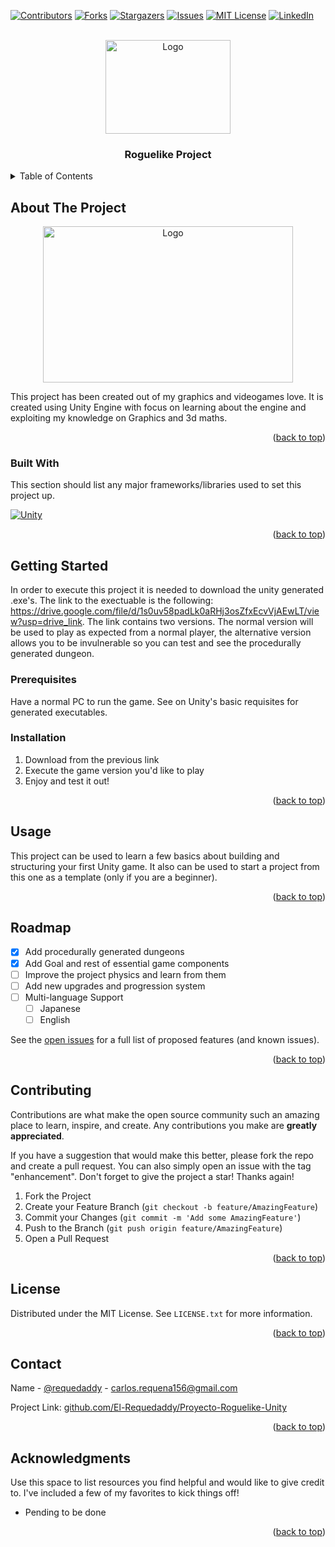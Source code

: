 <!-- Improved compatibility of back to top link: See: https://github.com/othneildrew/Best-README-Template/pull/73 -->
<a name="readme-top"></a>
<!--
*** Thanks for checking out the Best-README-Template. If you have a suggestion
*** that would make this better, please fork the repo and create a pull request
*** or simply open an issue with the tag "enhancement".
*** Don't forget to give the project a star!
*** Thanks again! Now go create something AMAZING! :D
-->



<!-- PROJECT SHIELDS -->
<!--
*** I'm using markdown "reference style" links for readability.
*** Reference links are enclosed in brackets [ ] instead of parentheses ( ).
*** See the bottom of this document for the declaration of the reference variables
*** for contributors-url, forks-url, etc. This is an optional, concise syntax you may use.
*** https://www.markdownguide.org/basic-syntax/#reference-style-links
-->
[![Contributors][contributors-shield]][contributors-url]
[![Forks][forks-shield]][forks-url]
[![Stargazers][stars-shield]][stars-url]
[![Issues][issues-shield]][issues-url]
[![MIT License][license-shield]][license-url]
[![LinkedIn][linkedin-shield]][linkedin-url]



<!-- PROJECT LOGO -->
<br />
<div align="center">
  <a href="Imagen juego">
    <img src="https://i.imgur.com/fzJUHmB.png" alt="Logo" width="200" height="150">
  </a>

  <h3 align="center">Roguelike Project</h3>

</div>



<!-- TABLE OF CONTENTS -->
<details>
  <summary>Table of Contents</summary>
  <ol>
    <li>
      <a href="#about-the-project">About The Project</a>
      <ul>
        <li><a href="#built-with">Built With</a></li>
      </ul>
    </li>
    <li>
      <a href="#getting-started">Getting Started</a>
      <ul>
        <li><a href="#prerequisites">Prerequisites</a></li>
        <li><a href="#installation">Installation</a></li>
      </ul>
    </li>
    <li><a href="#usage">Usage</a></li>
    <li><a href="#roadmap">Roadmap</a></li>
    <li><a href="#contributing">Contributing</a></li>
    <li><a href="#license">License</a></li>
    <li><a href="#contact">Contact</a></li>
    <li><a href="#acknowledgments">Acknowledgments</a></li>
  </ol>
</details>



<!-- ABOUT THE PROJECT -->
## About The Project

<div align="center">
  <a href="Imagen Menu">
    <img src="https://i.imgur.com/Hn1xCfe.png" alt="Logo" width="400" height="250">
  </a>

</div>

This project has been created out of my graphics and videogames love. It is created using Unity Engine with focus on learning about the engine and exploiting
my knowledge on Graphics and 3d maths. 

<p align="right">(<a href="#readme-top">back to top</a>)</p>



### Built With

This section should list any major frameworks/libraries used to set this project up.

[![Unity](https://i.redd.it/tu3gt6ysfxq71.png)](https://unity.com/es)


<p align="right">(<a href="#readme-top">back to top</a>)</p>



<!-- GETTING STARTED -->
## Getting Started

In order to execute this project it is needed to download the unity generated .exe's.
The link to the exectuable is the following: https://drive.google.com/file/d/1s0uv58padLk0aRHj3osZfxEcvVjAEwLT/view?usp=drive_link.
The link contains two versions. The normal version will be used to play as expected from a normal player, the alternative version allows you
to be invulnerable so you can test and see the procedurally generated dungeon.

### Prerequisites
Have a normal PC to run the game. See on Unity's basic requisites for generated executables.

### Installation

1. Download from the previous link
2. Execute the game version you'd like to play
3. Enjoy and test it out!

<p align="right">(<a href="#readme-top">back to top</a>)</p>



<!-- USAGE EXAMPLES -->
## Usage
This project can be used to learn a few basics about building and structuring your first Unity game. It also can be used to start a project from this one as a template (only if you are a beginner).

<p align="right">(<a href="#readme-top">back to top</a>)</p>



<!-- ROADMAP -->
## Roadmap

- [x] Add procedurally generated dungeons
- [x] Add Goal and rest of essential game components
- [ ] Improve the project physics and learn from them
- [ ] Add new upgrades and progression system
- [ ] Multi-language Support
    - [ ] Japanese
    - [ ] English

See the [open issues](https://github.com/othneildrew/Best-README-Template/issues) for a full list of proposed features (and known issues).

<p align="right">(<a href="#readme-top">back to top</a>)</p>



<!-- CONTRIBUTING -->
## Contributing

Contributions are what make the open source community such an amazing place to learn, inspire, and create. Any contributions you make are **greatly appreciated**.

If you have a suggestion that would make this better, please fork the repo and create a pull request. You can also simply open an issue with the tag "enhancement".
Don't forget to give the project a star! Thanks again!

1. Fork the Project
2. Create your Feature Branch (`git checkout -b feature/AmazingFeature`)
3. Commit your Changes (`git commit -m 'Add some AmazingFeature'`)
4. Push to the Branch (`git push origin feature/AmazingFeature`)
5. Open a Pull Request

<p align="right">(<a href="#readme-top">back to top</a>)</p>



<!-- LICENSE -->
## License

Distributed under the MIT License. See `LICENSE.txt` for more information.

<p align="right">(<a href="#readme-top">back to top</a>)</p>



<!-- CONTACT -->
## Contact

Name - [@requedaddy](https://twitter.com/requedaddy) - carlos.requena156@gmail.com

Project Link: [github.com/El-Requedaddy/Proyecto-Roguelike-Unity](github.com/El-Requedaddy/Proyecto-Roguelike-Unity)

<p align="right">(<a href="#readme-top">back to top</a>)</p>



<!-- ACKNOWLEDGMENTS -->
## Acknowledgments

Use this space to list resources you find helpful and would like to give credit to. I've included a few of my favorites to kick things off!

* Pending to be done

<p align="right">(<a href="#readme-top">back to top</a>)</p>



<!-- MARKDOWN LINKS & IMAGES -->
<!-- https://www.markdownguide.org/basic-syntax/#reference-style-links -->
[contributors-shield]: https://img.shields.io/github/contributors/othneildrew/Best-README-Template.svg?style=for-the-badge
[contributors-url]: https://github.com/El-Requedaddy/Proyecto-Roguelike-Unity/graphs/contributors
[forks-shield]: https://img.shields.io/github/forks/othneildrew/Best-README-Template.svg?style=for-the-badge
[forks-url]: https://github.com/othneildrew/Best-README-Template/network/members
[stars-shield]: https://img.shields.io/github/stars/othneildrew/Best-README-Template.svg?style=for-the-badge
[stars-url]: https://github.com/othneildrew/Best-README-Template/stargazers
[issues-shield]: https://img.shields.io/github/issues/othneildrew/Best-README-Template.svg?style=for-the-badge
[issues-url]: https://github.com/othneildrew/Best-README-Template/issues
[license-shield]: https://img.shields.io/github/license/othneildrew/Best-README-Template.svg?style=for-the-badge
[license-url]: https://github.com/othneildrew/Best-README-Template/blob/master/LICENSE.txt
[linkedin-shield]: https://img.shields.io/badge/-LinkedIn-black.svg?style=for-the-badge&logo=linkedin&colorB=555
[linkedin-url]: https://www.linkedin.com/in/carlos-requena-doña-868b9a21a/


